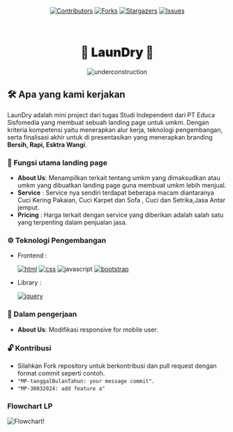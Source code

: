 <div align="center">

[![Contributors][contributors-shield]][contributors-url]
[![Forks][forks-shield]][forks-url]
[![Stargazers][stars-shield]][stars-url]
[![Issues][issues-shield]][issues-url]

<br />

<h1 style="font-weight:900" align="center">🧺 LaunDry 🧺</h1>

![underconstruction][underconstruction]

</div>

## 🛠️ Apa yang kami kerjakan

  LaunDry adalah mini project dari tugas Studi Independent dari PT Educa Sisfomedia yang membuat sebuah landing page untuk umkm. Dengan kriteria kompetensi yaitu menerapkan alur kerja, teknologi pengembangan, serta finalisasi akhir untuk di presentasikan yang menerapkan branding **Bersih, Rapi, Esktra Wangi**.

### 🚀 Fungsi utama landing page

- **About Us**: Menampilkan terkait tentang umkm yang dimaksudkan atau umkm yang dibuatkan landing page guna membuat umkm lebih menjual.
- **Service** : Service nya sendiri terdapat beberapa macam diantaranya Cuci Kering Pakaian, Cuci Karpet dan Sofa , Cuci dan Setrika,Jasa Antar jemput.
- **Pricing** : Harga terkait dengan service yang diberikan adalah salah satu yang terpenting dalam penjualan jasa.

### ⚙️ Teknologi Pengembangan

- Frontend :

    [![html][html]][HTML-Url]
    [![css][css]][CSS-Url]
    ![javascript][javascript]
    [![bootstrap][bootstrap]][Bootstrap-url]

- Library :

    [![jquery][jquery]][JQuery-Url]

### 📑 Dalam pengerjaan

- **About Us**: Modifikasi responsive for mobile user.

### 🔓 Kontribusi

- Silahkan Fork repository untuk berkontribusi dan pull request dengan format commit seperti contoh.
- `"MP-tanggalBulanTahun: your message commit"`.
- `"MP-30032024: add feature a"`

### Flowchart LP

  ![Flowchart!](MP-FLow-LP.png)

<!-- link -->
[HTML-Url]: https://html.spec.whatwg.org/multipage/
[html]: https://img.shields.io/badge/HTML5-orange?style=for-the-badge&logo=html5&logoColor=white
[CSS-Url]: https://drafts.csswg.org/
[css]: https://img.shields.io/badge/CSS3-blue?style=for-the-badge&logo=css3&logoColor=white
[Bootstrap-url]: https://getbootstrap.com/
[bootstrap]: https://img.shields.io/badge/bootstrap-0F172A?&style=for-the-badge&logo=bootstrap&logoColor=61DAFB
[javascript]: https://img.shields.io/badge/JavaScript-F7DF1E?style=for-the-badge&logo=javascript&logoColor=black
[JQuery-Url]: https://jquery.com/
[jquery]: https://img.shields.io/badge/JQuery-grey?style=for-the-badge&logo=jquery&logoColor=white

[underconstruction]: https://img.shields.io/badge/Status-WIP-FFFF00?style=for-the-badge&logoColor=FFFF00
[contributors-shield]: https://img.shields.io/github/contributors/misnosugianto48/Mini-Project-Gamelab.svg?style=for-the-badge
[contributors-url]: https://github.com/misnosugianto48/Mini-Project-Gamelab/graphs/contributors
[forks-shield]: https://img.shields.io/github/forks/misnosugianto48/Mini-Project-Gamelab.svg?style=for-the-badge
[forks-url]: https://github.com/misnosugianto48/Mini-Project-Gamelab/network/members
[stars-shield]: https://img.shields.io/github/stars/misnosugianto48/Mini-Project-Gamelab.svg?style=for-the-badge
[stars-url]: https://github.com/misnosugianto48/Mini-Project-Gamelab/stargazers
[issues-shield]: https://img.shields.io/github/issues/misnosugianto48/Mini-Project-Gamelab.svg?style=for-the-badge
[issues-url]: https://github.com/misnosugianto48/Mini-Project-Gamelab/issues
